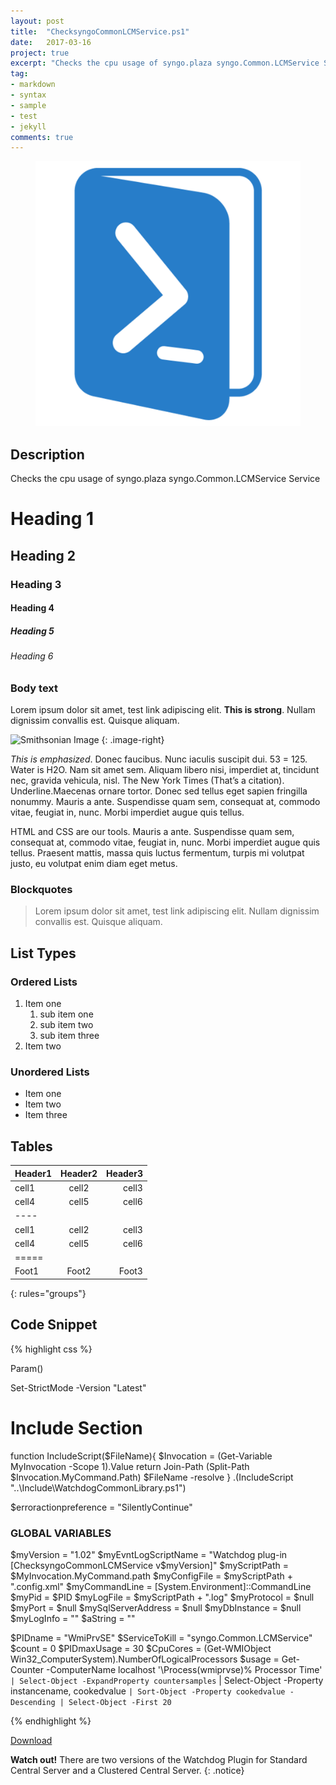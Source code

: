 ```yaml
---
layout: post
title:  "ChecksyngoCommonLCMService.ps1"
date:   2017-03-16
project: true
excerpt: "Checks the cpu usage of syngo.plaza syngo.Common.LCMService Service."
tag:
- markdown 
- syntax
- sample
- test
- jekyll
comments: true
---
```


<figure>
	<img src="https://github.com/kfoxirl/Moon/blob/master/assets/img/powershellicon.png?raw=true">
	
</figure>


## Description

Checks the cpu usage of syngo.plaza syngo.Common.LCMService Service
											



# Heading 1

## Heading 2

### Heading 3

#### Heading 4

##### Heading 5

###### Heading 6

### Body text

Lorem ipsum dolor sit amet, test link adipiscing elit. **This is strong**. Nullam dignissim convallis est. Quisque aliquam.

![Smithsonian Image](https://mmistakes.github.io/minimal-mistakes/images/3953273590_704e3899d5_m.jpg)
{: .image-right}

*This is emphasized*. Donec faucibus. Nunc iaculis suscipit dui. 53 = 125. Water is H2O. Nam sit amet sem. Aliquam libero nisi, imperdiet at, tincidunt nec, gravida vehicula, nisl. The New York Times (That’s a citation). Underline.Maecenas ornare tortor. Donec sed tellus eget sapien fringilla nonummy. Mauris a ante. Suspendisse quam sem, consequat at, commodo vitae, feugiat in, nunc. Morbi imperdiet augue quis tellus.

HTML and CSS are our tools. Mauris a ante. Suspendisse quam sem, consequat at, commodo vitae, feugiat in, nunc. Morbi imperdiet augue quis tellus. Praesent mattis, massa quis luctus fermentum, turpis mi volutpat justo, eu volutpat enim diam eget metus.

### Blockquotes

> Lorem ipsum dolor sit amet, test link adipiscing elit. Nullam dignissim convallis est. Quisque aliquam.

## List Types

### Ordered Lists

1. Item one
   1. sub item one
   2. sub item two
   3. sub item three
2. Item two

### Unordered Lists

* Item one
* Item two
* Item three

## Tables

| Header1 | Header2 | Header3 |
|:--------|:-------:|--------:|
| cell1   | cell2   | cell3   |
| cell4   | cell5   | cell6   |
|----
| cell1   | cell2   | cell3   |
| cell4   | cell5   | cell6   |
|=====
| Foot1   | Foot2   | Foot3
{: rules="groups"}

## Code Snippet

{% highlight css %}
  
Param() 

Set-StrictMode -Version "Latest"

# Include Section
function IncludeScript($FileName){ 
	$Invocation = (Get-Variable MyInvocation -Scope 1).Value 
	return  Join-Path (Split-Path $Invocation.MyCommand.Path) $FileName -resolve
} 
.(IncludeScript "..\Include\WatchdogCommonLibrary.ps1")


$erroractionpreference = "SilentlyContinue"


### GLOBAL VARIABLES ###
$myVersion = "1.02"
$myEvntLogScriptName = "Watchdog plug-in [ChecksyngoCommonLCMService v$myVersion]"
$myScriptPath = $MyInvocation.MyCommand.path
$myConfigFile = $myScriptPath + ".config.xml"
$myCommandLine = [System.Environment]::CommandLine
$myPid = $PID
$myLogFile = $myScriptPath + ".log"
$myProtocol = $null
$myPort = $null
$mySqlServerAddress = $null
$myDbInstance = $null
$myLogInfo = ""
$aString = ""



$PIDname = "WmiPrvSE"
$ServiceToKill = "syngo.Common.LCMService"
$count = 0
$PIDmaxUsage = 30
$CpuCores = (Get-WMIObject Win32_ComputerSystem).NumberOfLogicalProcessors 
$usage = Get-Counter -ComputerName localhost '\Process(wmiprvse)\% Processor Time' `
    | Select-Object -ExpandProperty countersamples `
    | Select-Object -Property instancename, cookedvalue `
    | Sort-Object -Property cookedvalue -Descending | Select-Object -First 20 `
 
 

{% endhighlight %}


<div markdown="0"><a href="https://github.com/kfoxirl/Moon/raw/master/assets/zips/CheckSyngoCommonLCMService.zip" class="btn btn-info">Download</a></div>


**Watch out!** There are two versions of the Watchdog Plugin for Standard Central Server and a Clustered Central Server.
{: .notice}
